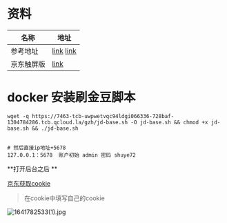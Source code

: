 # 资料

| 名称       | 地址                                                         |
| ---------- | ------------------------------------------------------------ |
| 参考地址   | [link](https://www.1024sky.cn/blog/article/54554) [link](https://gitee.com/li_sj/jd-base?_from=gitee_search) |
| 京东触屏版 | [link](https://home.m.jd.com/myJd/newhome.action?sceneval=2&ufc=&) |

# docker 安装刷金豆脚本

```shell
wget -q https://7463-tcb-uwpwetvqc94ldgi066336-728baf-1304784286.tcb.qcloud.la/gzh/jd-base.sh -O jd-base.sh && chmod +x jd-base.sh && ./jd-base.sh


# 然后直接ip地址+5678
127.0.0.1：5678  账户初始 admin 密码 shuye72
```

**打开后台之后 **

[京东获取cookie](https://blog.csdn.net/onewlife/article/details/120294492)

> 在cookie中填写自己的cookie

![1641782533(1).jpg](https://s2.loli.net/2022/01/10/4IzuvCnGd9klVT3.png)

